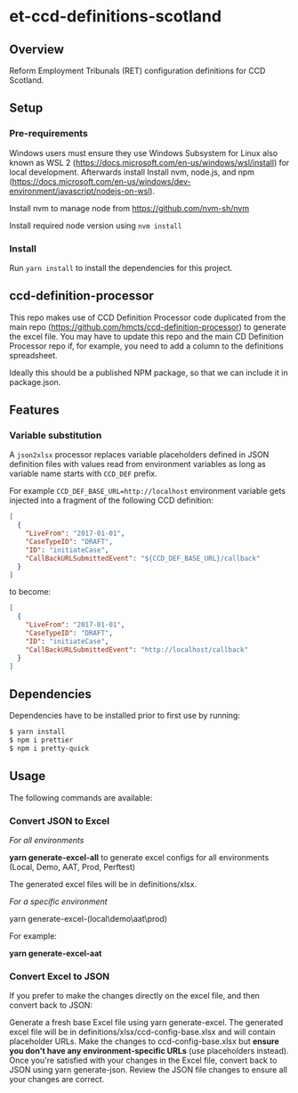 # et-ccd-definitions-scotland

## Overview

Reform Employment Tribunals (RET) configuration definitions for CCD Scotland.

## Setup

### Pre-requirements

Windows users must ensure they use Windows Subsystem for Linux also known as WSL 2 (https://docs.microsoft.com/en-us/windows/wsl/install) for local development. Afterwards install Install nvm, node.js, and npm (https://docs.microsoft.com/en-us/windows/dev-environment/javascript/nodejs-on-wsl).

Install nvm to manage node from https://github.com/nvm-sh/nvm

Install required node version using `nvm install`

### Install

Run `yarn install` to install the dependencies for this project.

## ccd-definition-processor

This repo makes use of CCD Definition Processor code duplicated from the main repo (https://github.com/hmcts/ccd-definition-processor) to generate the excel file. You may have to update this repo and the main CD Definition Processor repo if, for example, you need to add a column to the definitions spreadsheet.

Ideally this should be a published NPM package, so that we can include it in package.json.

## Features

### Variable substitution

A `json2xlsx` processor replaces variable placeholders defined in JSON definition files with values read from environment variables as long as variable name starts with `CCD_DEF` prefix.

For example `CCD_DEF_BASE_URL=http://localhost` environment variable gets injected into a fragment of the following CCD definition:

```json
[
  {
    "LiveFrom": "2017-01-01",
    "CaseTypeID": "DRAFT",
    "ID": "initiateCase",
    "CallBackURLSubmittedEvent": "${CCD_DEF_BASE_URL}/callback"
  }
]
```

to become:

```json
[
  {
    "LiveFrom": "2017-01-01",
    "CaseTypeID": "DRAFT",
    "ID": "initiateCase",
    "CallBackURLSubmittedEvent": "http://localhost/callback"
  }
]
```

## Dependencies

Dependencies have to be installed prior to first use by running:

```sh
$ yarn install
$ npm i prettier
$ npm i pretty-quick
```

## Usage

The following commands are available:

###  Convert JSON to Excel

_For all environments_

**yarn generate-excel-all** to generate excel configs for all environments (Local, Demo, AAT, Prod, Perftest)

The generated excel files will be in definitions/xlsx.

_For a specific environment_

yarn generate-excel-(local\demo\aat\prod)

For example:

**yarn generate-excel-aat**

###  Convert Excel to JSON

If you prefer to make the changes directly on the excel file, and then convert back to JSON:

Generate a fresh base Excel file using yarn generate-excel. The generated excel file will be in definitions/xlsx/ccd-config-base.xlsx and will contain placeholder URLs.
Make the changes to ccd-config-base.xlsx but **ensure you don't have any environment-specific URLs** (use placeholders instead).
Once you're satisfied with your changes in the Excel file, convert back to JSON using yarn generate-json.
Review the JSON file changes to ensure all your changes are correct.
